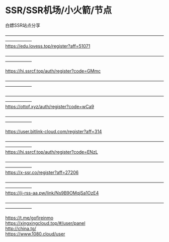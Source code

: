 # SSR/SSR机场/小火箭/节点
白嫖SSR站点分享

——————————————————————————————————————————   
https://edu.lovess.top/register?aff=51071
                                          
—————————————————————————————————————————— 



https://hi.ssrcf.top/auth/register?code=GMmc


—————————————————————————————————————————— 


——————————————————————————————————————————   <br>
https://ottof.xyz/auth/register?code=wCa9

——————————————————————————————————————————   

https://user.bitlink-cloud.com/register?aff=314

——————————————————————————————————————————   
https://hi.ssrcf.top/auth/register?code=ENzL


——————————————————————————————————————————   
https://x-ssr.co/register?aff=27206

——————————————————————————————————————————   
https://ji-rss-aa.pw/link/Ns9B9OMqjSa1OzE4



——————————————————————————————————————————   


https://t.me/gofireinmo<br>https://xingxingcloud.top/#/user/panel
<br>http://china.tg/<br>https://www.1080.cloud/user<br><br><br><br><br><br>

